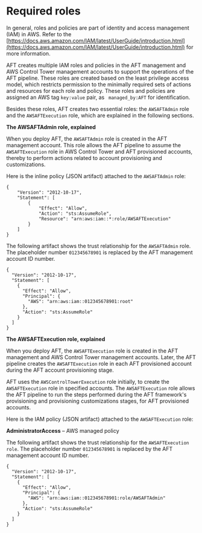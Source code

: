 # Required roles<a name="aft-required-roles"></a>

In general, roles and policies are part of identity and access management \(IAM\) in AWS\. Refer to the [https://docs.aws.amazon.com/IAM/latest/UserGuide/introduction.html](https://docs.aws.amazon.com/IAM/latest/UserGuide/introduction.html) for more information\.

AFT creates multiple IAM roles and policies in the AFT management and AWS Control Tower management accounts to support the operations of the AFT pipeline\. These roles are created based on the least privilege access model, which restricts permission to the minimally required sets of actions and resources for each role and policy\. These roles and policies are assigned an AWS tag `key:value` pair, as ` managed_by:AFT` for identification\. 

Besides these roles, AFT creates two essential roles: the `AWSAFTAdmin` role and the `AWSAFTExecution` role, which are explained in the following sections\.

**The AWSAFTAdmin role, explained**

When you deploy AFT, the `AWSAFTAdmin` role is created in the AFT management account\. This role allows the AFT pipeline to assume the `AWSAFTExecution` role in AWS Control Tower and AFT provisioned accounts, thereby to perform actions related to account provisioning and customizations\.

Here is the inline policy \(JSON artifact\) attached to the `AWSAFTAdmin` role: 

```
{
    "Version": "2012-10-17",
    "Statement": [
        {
            "Effect": "Allow",
            "Action": "sts:AssumeRole",
            "Resource": "arn:aws:iam::*:role/AWSAFTExecution"
        }
    ]
}
```

The following artifact shows the trust relationship for the `AWSAFTAdmin` role\. The placeholder number `012345678901` is replaced by the AFT management account ID number\.

```
{
  "Version": "2012-10-17",
  "Statement": [
    {
      "Effect": "Allow",
      "Principal": {
        "AWS": "arn:aws:iam::012345678901:root"
      },
      "Action": "sts:AssumeRole"
    }
  ]
}
```

**The AWSAFTExecution role, explained**

When you deploy AFT, the `AWSAFTExecution` role is created in the AFT management and AWS Control Tower management accounts\. Later, the AFT pipeline creates the `AWSAFTExecution` role in each AFT provisioned account during the AFT account provisioning stage\.

 AFT uses the `AWSControlTowerExecution` role initially, to create the `AWSAFTExecution` role in specified accounts\. The `AWSAFTExecution` role allows the AFT pipeline to run the steps performed during the AFT framework's provisioning and provisioning customizations stages, for AFT provisioned accounts\.

Here is the IAM policy \(JSON artifact\) attached to the `AWSAFTExecution` role:

**AdministratorAccess** – AWS managed policy 

The following artifact shows the trust relationship for the `AWSAFTExecution role`\. The placeholder number `012345678901` is replaced by the AFT management account ID number\.

```
{
  "Version": "2012-10-17",
  "Statement": [
    {
      "Effect": "Allow",
      "Principal": {
        "AWS": "arn:aws:iam::012345678901:role/AWSAFTAdmin"
      },
      "Action": "sts:AssumeRole"
    }
  ]
}
```